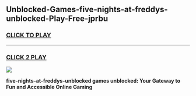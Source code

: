 
## Unblocked-Games-five-nights-at-freddys-unblocked-Play-Free-jprbu
<h3>
<a href="https://premium76.site?title=five-nights-at-freddys-unblocked&ref=23A">CLICK TO PLAY</a></h3>
<hr>

<h3>
<a href="https://premium76.site?title=five-nights-at-freddys-unblocked&ref=23A">CLICK 2 PLAY</a>
  
</h3>

<a href="https://premium76.site?title=five-nights-at-freddys-unblocked&ref=23A"><img src="https://clearcache.store/games.png"></a>


**five-nights-at-freddys-unblocked games unblocked: Your Gateway to Fun and Accessible Online Gaming**
